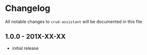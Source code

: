 # Changelog

All notable changes to `crud-assistant` will be documented in this file

## 1.0.0 - 201X-XX-XX

- initial release
